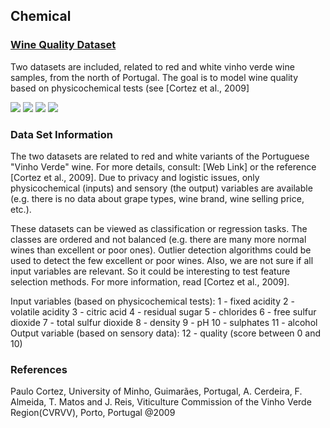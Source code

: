 ## Chemical

### [Wine Quality Dataset](https://archive.ics.uci.edu/ml/datasets/wine+quality)
Two datasets are included, related to red and white vinho verde wine samples, from the north of Portugal. The goal is to model wine quality based on physicochemical tests (see [Cortez et al., 2009]

 ![](https://img.shields.io/badge/sector-chemical-ff69b4.svg)  ![](https://img.shields.io/badge/labeled-yes-green.svg)  ![](https://img.shields.io/badge/time--series-no-blue.svg)  ![](<https://img.shields.io/badge/simulation-no-red.svg>)

### Data Set Information
The two datasets are related to red and white variants of the Portuguese "Vinho Verde" wine. For more details, consult: [Web Link] or the reference [Cortez et al., 2009]. Due to privacy and logistic issues, only physicochemical (inputs) and sensory (the output) variables are available (e.g. there is no data about grape types, wine brand, wine selling price, etc.).

These datasets can be viewed as classification or regression tasks. The classes are ordered and not balanced (e.g. there are many more normal wines than excellent or poor ones). Outlier detection algorithms could be used to detect the few excellent or poor wines. Also, we are not sure if all input variables are relevant. So it could be interesting to test feature selection methods. For more information, read [Cortez et al., 2009].

Input variables (based on physicochemical tests):
1 - fixed acidity
2 - volatile acidity
3 - citric acid
4 - residual sugar
5 - chlorides
6 - free sulfur dioxide
7 - total sulfur dioxide
8 - density
9 - pH
10 - sulphates
11 - alcohol
Output variable (based on sensory data):
12 - quality (score between 0 and 10)

### References
Paulo Cortez, University of Minho, Guimarães, Portugal,  A. Cerdeira, F. Almeida, T. Matos and J. Reis, Viticulture Commission of the Vinho Verde Region(CVRVV), Porto, Portugal @2009